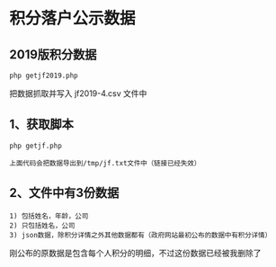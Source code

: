 # 积分落户公示数据

##  2019版积分数据

`php getjf2019.php`
  
  把数据抓取并写入 jf2019-4.csv 文件中

## 1、获取脚本

`php getjf.php`

    上面代码会把数据导出到/tmp/jf.txt文件中（链接已经失效）

## 2、文件中有3份数据

    1) 包括姓名，年龄，公司
    2) 只包括姓名，公司
    3) json数据，除积分详情之外其他数据都有（政府网站最初公布的数据中有积分详情）

   刚公布的原数据是包含每个人积分的明细，不过这份数据已经被我删除了
